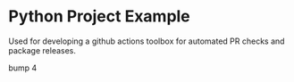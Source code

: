 # Python Project Example

Used for developing a github actions toolbox for automated PR checks and package releases.

bump 4